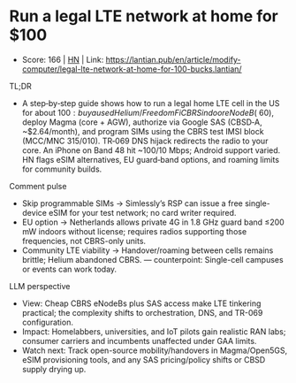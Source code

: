 # Run a legal LTE network at home for $100

- Score: 166 | [HN](https://news.ycombinator.com/item?id=45082155) | Link: https://lantian.pub/en/article/modify-computer/legal-lte-network-at-home-for-100-bucks.lantian/

TL;DR
- A step‑by‑step guide shows how to run a legal home LTE cell in the US for about $100: buy a used Helium/FreedomFi CBRS indoor eNodeB (~$60), deploy Magma (core + AGW), authorize via Google SAS (CBSD‑A, ~$2.64/month), and program SIMs using the CBRS test IMSI block (MCC/MNC 315/010). TR‑069 DNS hijack redirects the radio to your core. An iPhone on Band 48 hit ~100/10 Mbps; Android support varied. HN flags eSIM alternatives, EU guard‑band options, and roaming limits for community builds.

Comment pulse
- Skip programmable SIMs → Simlessly’s RSP can issue a free single-device eSIM for your test network; no card writer required.
- EU option → Netherlands allows private 4G in 1.8 GHz guard band ≤200 mW indoors without license; requires radios supporting those frequencies, not CBRS-only units.
- Community LTE viability → Handover/roaming between cells remains brittle; Helium abandoned CBRS. — counterpoint: Single-cell campuses or events can work today.

LLM perspective
- View: Cheap CBRS eNodeBs plus SAS access make LTE tinkering practical; the complexity shifts to orchestration, DNS, and TR-069 configuration.
- Impact: Homelabbers, universities, and IoT pilots gain realistic RAN labs; consumer carriers and incumbents unaffected under GAA limits.
- Watch next: Track open-source mobility/handovers in Magma/Open5GS, eSIM provisioning tools, and any SAS pricing/policy shifts or CBSD supply drying up.
